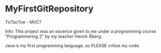 # MyFirstGitRepository
TicTacToe - MVC?

Info: This project was an excerice given to me under a programming course "Programmering 2" by my teacher Henrik Åberg. 

Java is my first programming language, so PLEASE critize my code.
